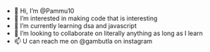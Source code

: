 - 👋 Hi, I’m @Pammu10
- 👀 I’m interested in making code that is interesting
- 🌱 I’m currently learning dsa and javascript
- 💞️ I’m looking to collaborate on literally anything as long as I learn
- 📫 U can reach me on @gambutla on instagram

<!---
Pammu10/Pammu10 is a ✨ special ✨ repository because its `README.md` (this file) appears on your GitHub profile.
You can click the Preview link to take a look at your changes.
--->

